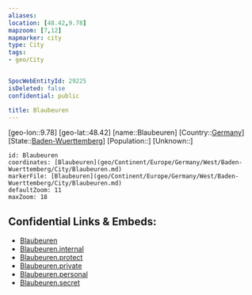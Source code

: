 ```yaml
---
aliases: 
location: [48.42,9.78]
mapzoom: [7,12] 
mapmarker: city 
type: City
tags:
- geo/City


SpocWebEntityId: 29225
isDeleted: false
confidential: public

title: Blaubeuren
---
```

[geo-lon::9.78]
[geo-lat::48.42]
[name::Blaubeuren]
[Country::[Germany](geo/Continent/Europe/Germany.md)]
[State::[Baden-Wuerttemberg](geo/Continent/Europe/Germany/West/Baden-Wuerttemberg.md)]
[Population::]
[Unknown::]


```leaflet
id: Blaubeuren
coordinates: [Blaubeuren](geo/Continent/Europe/Germany/West/Baden-Wuerttemberg/City/Blaubeuren.md)
markerFile: [Blaubeuren](geo/Continent/Europe/Germany/West/Baden-Wuerttemberg/City/Blaubeuren.md)
defaultZoom: 11 
maxZoom: 18
```


## Confidential Links & Embeds: 
- [Blaubeuren](../../../../../../../../_public/geo/Continent/Europe/Germany/West/Baden-Wuerttemberg/City/Blaubeuren.md) 
- [Blaubeuren.internal](../../../../../../../../_internal/geo/Continent/Europe/Germany/West/Baden-Wuerttemberg/City/Blaubeuren.internal.md) 
- [Blaubeuren.protect](../../../../../../../../_protect/geo/Continent/Europe/Germany/West/Baden-Wuerttemberg/City/Blaubeuren.protect.md) 
- [Blaubeuren.private](../../../../../../../../_private/geo/Continent/Europe/Germany/West/Baden-Wuerttemberg/City/Blaubeuren.private.md) 
- [Blaubeuren.personal](../../../../../../../../_personal/geo/Continent/Europe/Germany/West/Baden-Wuerttemberg/City/Blaubeuren.personal.md) 
- [Blaubeuren.secret](../../../../../../../../_secret/geo/Continent/Europe/Germany/West/Baden-Wuerttemberg/City/Blaubeuren.secret.md) 
